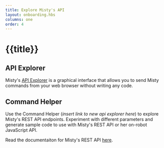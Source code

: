 ```yaml
---
title: Explore Misty's API
layout: onboarding.hbs
columns: one
order: 4
---
```


# {{title}}

## API Explorer

Misty's [API Explorer](http://api-explorer.mistyrobotics.com/) is a graphical interface that allows you to send Misty commands from your web browser without writing any code.

## Command Helper

Use the Command Helper (*insert link to new api explorer here*) to explore Misty's REST API endpoints. Experiment with different parameters and generate sample code to use with Misty's REST API or her on-robot JavaScript API.

Read the documentaiton for Misty's REST API [here](../../../docs/reference/rest).